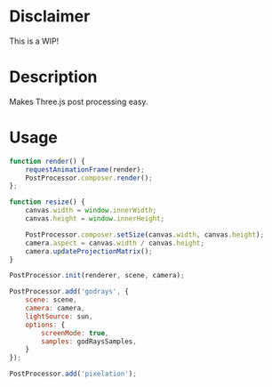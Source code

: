 # Disclaimer

This is a WIP!

# Description

Makes Three.js post processing easy.

# Usage

```javascript
function render() {
    requestAnimationFrame(render);
    PostProcessor.composer.render();
};

function resize() {
    canvas.width = window.innerWidth;
    canvas.height = window.innerHeight;

    PostProcessor.composer.setSize(canvas.width, canvas.height);
    camera.aspect = canvas.width / canvas.height;
    camera.updateProjectionMatrix();
}

PostProcessor.init(renderer, scene, camera);

PostProcessor.add('godrays', {
    scene: scene,
    camera: camera,
    lightSource: sun,
    options: {
        screenMode: true,
        samples: godRaysSamples,
    }
});

PostProcessor.add('pixelation');
```
